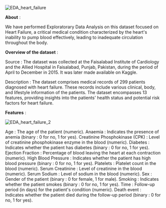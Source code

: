 ![EDA_heart_failure](https://github.com/encodewithrohit/EDA_heart_failure_patients/assets/151347543/e34e908b-1052-4d01-b76b-8dc2f69c9001)


**About** :

We have performed Exploratorary Data Analysis on this dataset focused on Heart Failure, a critical medical condition characterized by the heart's inability to pump blood effectively, leading to inadequate circulation throughout the body.

**Overview of the dataset** :

Source : The dataset was collected at the Faisalabad Institute of Cardiology and the Allied Hospital in Faisalabad, Punjab, Pakistan, during the period of April to December in 2015. It was later made available on Kaggle.

Description : The dataset comprises medical records of 299 patients diagnosed with heart failure. These records include various clinical, body, and lifestyle information of the patients. The dataset encompasses 13 features, providing insights into the patients' health status and potential risk factors for heart failure.

**Features** :

![EDA_heart_failure_2](https://github.com/encodewithrohit/EDA_heart_failure_patients/assets/151347543/69d62588-aba0-42d1-b83d-cb0600e2c500)

Age : The age of the patient (numeric).
Anaemia : Indicates the presence of anemia (binary : 0 for no, 1 for yes).
Creatinine Phosphokinase (CPK) : Level of creatinine phosphokinase enzyme in the blood (numeric).
Diabetes : Indicates whether the patient has diabetes (binary : 0 for no, 1 for yes).
Ejection Fraction : Percentage of blood leaving the heart at each contraction (numeric).
High Blood Pressure : Indicates whether the patient has high blood pressure (binary : 0 for no, 1 for yes).
Platelets : Platelet count in the blood (numeric).
Serum Creatinine : Level of creatinine in the blood (numeric).
Serum Sodium : Level of sodium in the blood (numeric).
Sex : Gender of the patient (binary : 0 for female, 1 for male).
Smoking : Indicates whether the patient smokes (binary : 0 for no, 1 for yes).
Time : Follow-up period (in days) for the patient's condition (numeric).
Death event : Indicates whether the patient died during the follow-up period (binary : 0 for no, 1 for yes).
